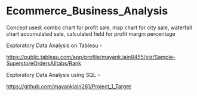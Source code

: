 # Ecommerce_Business_Analysis
Concept used: combo chart for profit sale, map chart for city sale, waterfall chart accumulated sale, calculated field for profit margin percentage


Exploratory Data Analysis on Tableau -

https://public.tableau.com/app/profile/mayank.jain8455/viz/Sample-SuperstoreOrdersAlltabs/Rank

Exploratory Data Analysis using SQL -

https://github.com/mayankjain281/Project_1_Target
